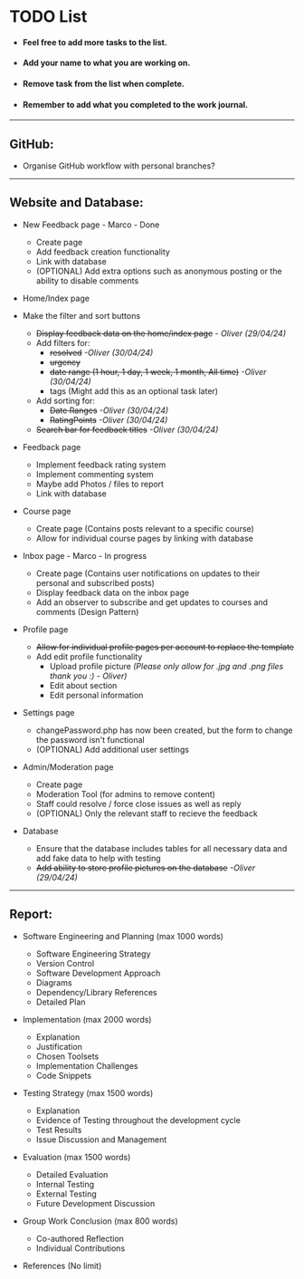 # TODO List
* #### Feel free to add more tasks to the list.
* #### Add your name to what you are working on.
* #### Remove task from the list when complete.
* #### Remember to add what you completed to the work journal.

---

## GitHub:

* Organise GitHub workflow with personal branches?

---

## Website and Database:

* New Feedback page - Marco - Done
  * Create page
  * Add feedback creation functionality
  * Link with database
  * (OPTIONAL) Add extra options such as anonymous posting or the ability to disable comments

* Home/Index page
* Make the filter and sort buttons 
  * ~~Display feedback data on the home/index page~~               _- Oliver (29/04/24)_
  * Add filters for:
      *  ~~resolved~~                                              _-Oliver (30/04/24)_
      *  ~~urgency~~
      *  ~~date range (1 hour, 1 day, 1 week, 1 month, All time)~~ _-Oliver (30/04/24)_
      *  tags (Might add this as an optional task later)
  * Add sorting for:
      * ~~Date Ranges~~                                            _-Oliver (30/04/24)_
      * ~~RatingPoints~~                                           _-Oliver (30/04/24)_
  * ~~Search bar for feedback titles~~                             _-Oliver (30/04/24)_

* Feedback page
  * Implement feedback rating system
  * Implement commenting system
  * Maybe add Photos / files to report
  * Link with database

* Course page
  * Create page (Contains posts relevant to a specific course)
  * Allow for individual course pages by linking with database
 
* Inbox page - Marco - In progress
  * Create page (Contains user notifications on updates to their personal and subscribed posts)
  * Display feedback data on the inbox page
  * Add an observer to subscribe and get updates to courses and comments (Design Pattern)

* Profile page
  * <s>Allow for individual profile pages per account to replace the template</s>
  * Add edit profile functionality
      * Upload profile picture     _(Please only allow for .jpg and .png files thank you :) - Oliver)_
      * Edit about section
      * Edit personal information

* Settings page
  * changePassword.php has now been created, but the form to change the password isn't functional
  * (OPTIONAL) Add additional user settings

* Admin/Moderation page
  * Create page
  * Moderation Tool (for admins to remove content)
  * Staff could resolve / force close issues as well as reply
  * (OPTIONAL) Only the relevant staff to recieve the feedback

* Database
  * Ensure that the database includes tables for all necessary data and add fake data to help with testing
  * ~~Add ability to store profile pictures on the database~~  _-Oliver (29/04/24)_

---

## Report:

* Software Engineering and Planning (max 1000 words) 
  * Software Engineering Strategy 
  * Version Control 
  * Software Development Approach 
  * Diagrams 
  * Dependency/Library References
  * Detailed Plan

* Implementation (max 2000 words)
  * Explanation
  * Justification
  * Chosen Toolsets
  * Implementation Challenges
  * Code Snippets

* Testing Strategy (max 1500 words)
  * Explanation
  * Evidence of Testing throughout the development cycle
  * Test Results
  * Issue Discussion and Management

* Evaluation (max 1500 words)
  * Detailed Evaluation
  * Internal Testing
  * External Testing
  * Future Development Discussion

* Group Work Conclusion (max 800 words)
  * Co-authored Reflection
  * Individual Contributions

* References (No limit)

